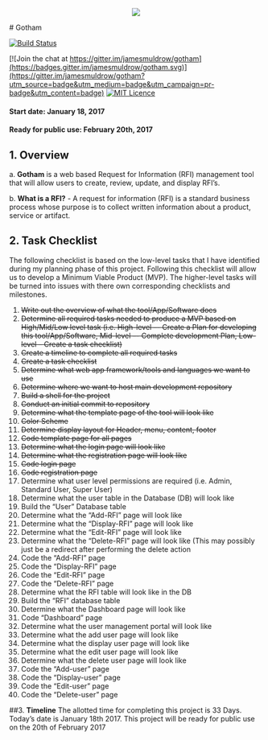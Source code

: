 <p align="center">
<img src="https://raw.githubusercontent.com/jamesmuldrow/gotham/master/public/themes/dark/img/logo_city_1.png">
</p>
# Gotham

<!--[![Dependency Status](https://gemnasium.com/badges/github.com/jamesmuldrow/gotham.svg)](https://gemnasium.com/github.com/jamesmuldrow/gotham)-->
[![Build Status](https://travis-ci.org/jamesmuldrow/gotham.svg?branch=master)](https://travis-ci.org/jamesmuldrow/gotham)
<!--[![Code Climate](https://codeclimate.com/repos/5882856b7a46330080000a2e/badges/4aed238c1d6a2772c627/gpa.svg)](https://codeclimate.com/repos/5882856b7a46330080000a2e/feed)-->
[![Join the chat at https://gitter.im/jamesmuldrow/gotham](https://badges.gitter.im/jamesmuldrow/gotham.svg)](https://gitter.im/jamesmuldrow/gotham?utm_source=badge&utm_medium=badge&utm_campaign=pr-badge&utm_content=badge)
[![MIT Licence](https://badges.frapsoft.com/os/mit/mit.svg?v=103)](https://opensource.org/licenses/mit-license.php)



#### Start date: January 18, 2017        
#### Ready for public use: February 20th, 2017

## 1.	<b>Overview</b>
a.	<b>Gotham</b> is a web based Request for Information (RFI) management tool that will allow users to create, review, update, and display RFI’s.

b.	<b>What is a RFI?</b> - A request for information (RFI) is a standard business process whose purpose is to collect written information about a product, service or artifact.

## 2.        <b>Task Checklist</b> 
The following checklist is based on the low-level tasks that I have identified during my planning phase of this project. Following this checklist will allow us to develop a Minimum Viable Product (MVP). The higher-level tasks will be turned into issues with there own corresponding checklists and milestones. 

1. ~~Write out the overview of what the tool/App/Software does~~
2. ~~Determine all required tasks needed to produce a MVP based on High/Mid/Low level task (i.e. High-level –- Create a Plan for developing this tool/App/Software, Mid-level –- Complete development Plan, Low-level – Create a task checklist)~~
3. ~~Create a timeline to complete all required tasks~~
4. ~~Create a task checklist~~
5. ~~Determine what web app framework/tools and languages we want to use~~
6. ~~Determine where we want to host main development repository~~
7. ~~Build a shell for the project~~
8. ~~Conduct an initial commit to repository~~
9. ~~Determine what the template page of the tool will look like~~
10. ~~Color Scheme~~
11. ~~Determine display layout for Header, menu, content, footer~~
12. ~~Code template page for all pages~~
13. ~~Determine what the login page will look like~~
14. ~~Determine what the registration page will look like~~
15. ~~Code login page~~
16. ~~Code registration page~~
17. Determine what user level permissions are required (i.e. Admin, Standard User, Super User)
18. Determine what the user table in the Database (DB) will look like
19. Build the “User” Database table
20. Determine what the “Add-RFI” page will look like
21. Determine what the “Display-RFI” page will look like
22. Determine what the “Edit-RFI” page will look like
23. Determine what the “Delete-RFI” page will look like (This may possibly just be a redirect after performing the delete action
24. Code the “Add-RFI” page
25. Code the “Display-RFI” page
26. Code the “Edit-RFI” page
27. Code the “Delete-RFI” page
28. Determine what the RFI table will look like in the DB
29. Build the “RFI” database table
30. Determine what the Dashboard page will look like
31. Code “Dashboard” page
32. Determine what the user management portal will look like
33. Determine what the add user page will look like
34. Determine what the display user page will look like
35. Determine what the edit user page will look like
36. Determine what the delete user page will look like
37. Code the “Add-user” page
38. Code the “Display-user” page
39. Code the “Edit-user” page
40. Code the “Delete-user” page

##3.        <b>Timeline</b> 
The allotted time for completing this project is 33 Days. Today’s date is January 18th 2017. This project will be ready for public use on the 20th of February 2017

